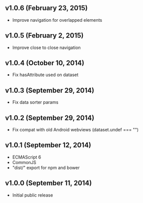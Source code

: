 ## v1.0.6 (February 23, 2015)

* Improve navigation for overlapped elements

## v1.0.5 (February 2, 2015)

* Improve close to close navigation

## v1.0.4 (October 10, 2014)

* Fix hasAttribute used on dataset

## v1.0.3 (September 29, 2014)

* Fix data sorter params

## v1.0.2 (September 29, 2014)

* Fix compat with old Android webviews (dataset.undef === "")

## v1.0.1 (September 12, 2014)

* ECMAScript 6
* CommonJS
* "dist/" export for npm and bower

## v1.0.0 (September 11, 2014)

* Initial public release
